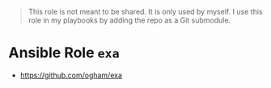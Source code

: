 > This role is not meant to be shared. It is only used by myself.
> I use this role in my playbooks by adding the repo as a Git submodule.

# Ansible Role `exa`

- <https://github.com/ogham/exa>
